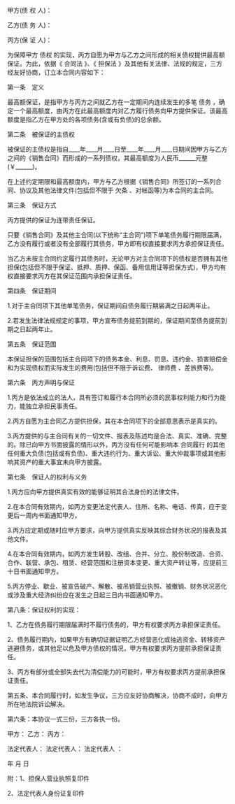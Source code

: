 
 


甲方(债 权 人)：


乙方(债 务 人)：


丙方(保 证 人)：


为保障甲方
债权
的实现，丙方自愿为甲方与乙方之间形成的相关债权提供最高额保证。为此，依据《
合同法
》、《
担保法
》及其他有关法律、法规的规定，三方经友好协商，订立本合同内容如下：


第一条　定义


最高额保证，是指甲方与丙方之间就乙方在一定期间内连续发生的多笔
债务
，确定一个最高额度，由丙方在此最高额度内对乙方履行债务向甲方提供保证。该最高额度是指乙方在甲方处的各项债务(含或有负债)的总余额。


第二条　被保证的主债权


被保证的主债权是指自____年____月____日至____年____月____日期间因甲方与乙方之间的《销售合同》而形成的一系列债权，其最高额度为人民币______元整(￥______)。


在上述约定期限和最高额度内，甲方与乙方根据《销售合同》所签订的一系列合同、协议及其他法律文件(包括但不限于
欠条
、对帐函等)为本合同的主合同。


第三条　保证方式


丙方提供的保证为连带责任保证。


只要《销售合同》及其他主合同(以下统称“主合同”)项下单笔债务履行期限届满，乙方没有履行或者没有全部履行其债务，甲方即有权直接要求丙方承担保证责任。


当乙方未按主合同约定履行其债务时，无论甲方对主合同项下的债权是否拥有其他担保(包括但不限于保证、抵押、质押、保函、备用信用证等担保方式)，甲方均有权直接要求丙方在其保证范围内承担保证责任。


第四条　保证期间


1.对于主合同项下其他单笔债务，保证期间自债务履行期届满之日起两年止。


2.若发生法律法规规定的事项，甲方宣布债务提前到期的，保证期间至债务提前到期之日起两年止。


第五条　保证范围


本保证担保的范围包括主合同项下的债务本金、利息、罚息、违约金、损害赔偿金和为实现债权而实际发生的费用(包括但不限于诉讼费、
律师费
、差旅费等)。


第六条　丙方声明与保证


1.丙方是依法成立的法人，具有签订和履行本合同所必须的民事权利能力和行为能力，能独立承担民事责任。


2.丙方自愿为主合同乙方提供担保，其在本合同项下的全部意思表示是真实的。


3.丙方提供的与主合同有关的一切文件、报表及陈述均是合法、真实、准确、完整的。除已向甲方书面披露的情形以外，丙方没有任何可能影响本
合同履行
的其他任何重大负债(包括或有负债)、重大违约行为、重大诉讼、重大仲裁事项或其他影响其资产的重大事宜未向甲方披露。


第七条　保证人的权利与义务


1.丙方应向甲方提供真实有效的能够证明其合法身份的法律文件。


2.在本合同有效期内，如丙方变更法定代表人、住所、名称、电话、传真，应于变更后一周内书面通知甲方。


3.丙方应定期或随时应甲方要求，向甲方提供真实反映其综合财务状况的报表及其他文件。


4.在本合同有效期内，如丙方发生转股、改组、合并、分立、股份制改造、合资、合作、联营、承包、租赁、经营范围和注册资本变更、重大资产转让等，应提前三十日书面通知甲方。


5.丙方停业、歇业、被宣告破产、解散、被吊销营业执照、被撤销、财务状况恶化或涉及重大经济纠纷应在发生之日起三日内书面通知甲方。


第八条：保证权利的实现：


1、乙方在债务履行期限届满时不履行债务的，甲方有权要求丙方承担保证责任。


2、债务履行期内，如果甲方有确切证据证明乙方经营恶化或抽逃资金、转移资产逃避债务，或其他足以危及甲方债权的情况，甲方有权要求丙方提前承担保证责任。


3、丙方有部分或全部失去代为清偿能力的可能时，甲方有权要求丙方提前承担保证责任。


第五条、本合同履行时，如发生争议，三方应友好协商解决，协商不成时，向甲方所在地法院诉讼解决。


第六条：本协议一式三份，三方各执一份。


甲方： 乙方： 丙方：


法定代表人： 法定代表人： 法定代表人 ：


年 月 日


附：1、担保人营业执照复印件


2、法定代表人身份证复印件




 


 

 
 
 
 
 
  


  
 

  


  


  
 
 
 
 

